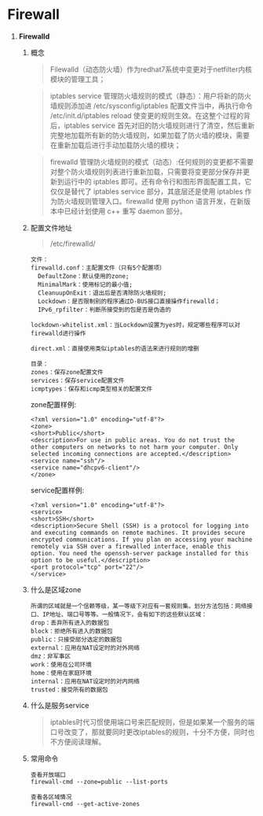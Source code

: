 # Firewall

1. **Firewalld**
   1. 概念
      > Filewalld（动态防火墙）作为redhat7系统中变更对于netfilter内核模块的管理工具；
      
      > iptables service 管理防火墙规则的模式（静态）：用户将新的防火墙规则添加进 /etc/sysconfig/iptables 配置文件当中，再执行命令 /etc/init.d/iptables reload 使变更的规则生效。在这整个过程的背后，iptables service 首先对旧的防火墙规则进行了清空，然后重新完整地加载所有新的防火墙规则，如果加载了防火墙的模块，需要在重新加载后进行手动加载防火墙的模块；

      > firewalld 管理防火墙规则的模式（动态）:任何规则的变更都不需要对整个防火墙规则列表进行重新加载，只需要将变更部分保存并更新到运行中的 iptables 即可。还有命令行和图形界面配置工具，它仅仅是替代了 iptables service 部分，其底层还是使用 iptables 作为防火墙规则管理入口。firewalld 使用 python 语言开发，在新版本中已经计划使用 c++ 重写 daemon 部分。

   2. 配置文件地址
      > /etc/firewalld/

      ```
      文件： 
      firewalld.conf：主配置文件（只有5个配置项） 
        DefaultZone：默认使用的zone;
        MinimalMark：使用标记的最小值;
        CleanuupOnExit：退出后是否清除防火墙规则;
        Lockdown：是否限制别的程序通过D-BUS接口直接操作firewalld；
        IPv6_rpfilter：判断所接受到的包是否是伪造的
      
      lockdown-whitelist.xml：当Lockdown设置为yes时，规定哪些程序可以对firewalld进行操作
      
      direct.xml：直接使用类似iptables的语法来进行规则的增删
      
      目录： 
      zones：保存zone配置文件
      services：保存service配置文件
      icmptypes：保存和icmp类型相关的配置文件
      ```

      zone配置样例:
      ```
      <?xml version="1.0" encoding="utf-8"?>
      <zone>
      <short>Public</short>
      <description>For use in public areas. You do not trust the other computers on networks to not harm your computer. Only selected incoming connections are accepted.</description>
      <service name="ssh"/>
      <service name="dhcpv6-client"/>
      </zone>
      ```

      service配置样例:
      ```
      <?xml version="1.0" encoding="utf-8"?>
      <service>
      <short>SSH</short>
      <description>Secure Shell (SSH) is a protocol for logging into and executing commands on remote machines. It provides secure encrypted communications. If you plan on accessing your machine remotely via SSH over a firewalled interface, enable this option. You need the openssh-server package installed for this option to be useful.</description>
      <port protocol="tcp" port="22"/>
      </service>
      ```

   3. 什么是区域zone
      ```
      所谓的区域就是一个信赖等级，某一等级下对应有一套规则集。划分方法包括：网络接口、IP地址、端口号等等。一般情况下，会有如下的这些默认区域：
      drop：丢弃所有进入的数据包
      block：拒绝所有进入的数据包
      public：只接受部分选定的数据包
      external：应用在NAT设定时的对外网络
      dmz：非军事区
      work：使用在公司环境
      home：使用在家庭环境
      internal：应用在NAT设定时的对内网络
      trusted：接受所有的数据包
      ```
   
   4. 什么是服务service
      > iptables时代习惯使用端口号来匹配规则，但是如果某一个服务的端口号改变了，那就要同时更改iptables的规则，十分不方便，同时也不方便阅读理解。

   5. 常用命令
      ```
      查看开放端口
      firewall-cmd --zone=public --list-ports

      查看各区域情况
      firewall-cmd --get-active-zones
      ```